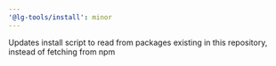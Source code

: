 ```yaml
---
'@lg-tools/install': minor
---
```


Updates install script to read from packages existing in this repository, instead of fetching from npm
